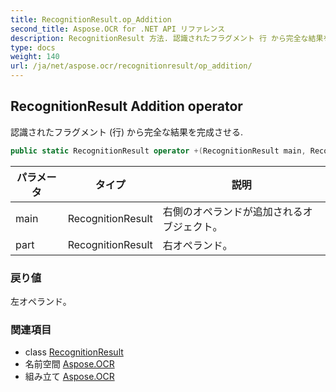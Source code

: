 ```yaml
---
title: RecognitionResult.op_Addition
second_title: Aspose.OCR for .NET API リファレンス
description: RecognitionResult 方法. 認識されたフラグメント 行 から完全な結果を完成させる.
type: docs
weight: 140
url: /ja/net/aspose.ocr/recognitionresult/op_addition/
---
```

## RecognitionResult Addition operator

認識されたフラグメント (行) から完全な結果を完成させる.

```csharp
public static RecognitionResult operator +(RecognitionResult main, RecognitionResult part)
```

| パラメータ | タイプ | 説明 |
| --- | --- | --- |
| main | RecognitionResult | 右側のオペランドが追加されるオブジェクト。 |
| part | RecognitionResult | 右オペランド。 |

### 戻り値

左オペランド。

### 関連項目

* class [RecognitionResult](../)
* 名前空間 [Aspose.OCR](../../recognitionresult/)
* 組み立て [Aspose.OCR](../../../)



